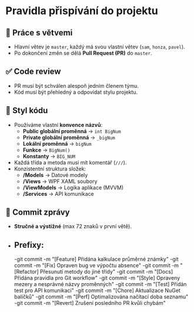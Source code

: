 # Pravidla přispívání do projektu

## 🔄 Práce s větvemi
- Hlavní větev je `master`, každý má svou vlastní větev (`sam`, `honza`, `pavel`).
- Po dokončení změn se dělá **Pull Request (PR)** do `master`.

## ✅ Code review
- PR musí být schválen alespoň jedním členem týmu.
- Kód musí být přehledný a odpovídat stylu projektu.

## 📏 Styl kódu
- Používáme vlastní **konvence názvů**:
  - **Public globální proměnná** → `int BigNum`
  - **Private globální proměnná** → `_bigNum`
  - **Lokální proměnná** → `bigNum`
  - **Funkce** → `BigNum()`
  - **Konstanty** → `BIG_NUM`
- Každá třída a metoda musí mít komentář (`///`).
- Konzistentní struktura složek:
  - **/Models** → Datové modely
  - **/Views** → WPF XAML soubory
  - **/ViewModels** → Logika aplikace (MVVM)
  - **/Services** → API komunikace

## 🚀 Commit zprávy
- **Stručné a výstižné** (max 72 znaků v první větě).
- **Prefixy**:
  -     
  -git commit -m "[Feature] Přidána kalkulace průměrné známky"
  -git commit -m "[Fix] Opraven bug ve výpočtu absence"
  -git commit -m "[Refactor] Přesunutí metody do jiné třídy"
  -git commit -m "[Docs] Přidána pravidla pro Git workflow"
  -git commit -m "[Style] Opraveny mezery a nesprávné názvy proměnných"
  -git commit -m "[Test] Přidán test pro API komunikaci"
  -git commit -m "[Chore] Aktualizace NuGet balíčků"
  -git commit -m "[Perf] Optimalizována načítací doba seznamu"
  -git commit -m "[Revert] Zrušení posledního PR kvůli chybám"


